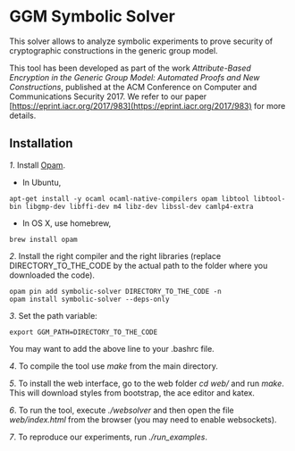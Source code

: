 # GGM Symbolic Solver

This solver allows to analyze symbolic experiments to prove security of cryptographic constructions in the generic group model.

This tool has been developed as part of the work *Attribute-Based Encryption in the Generic Group Model: Automated Proofs and New Constructions*, published at the ACM Conference on Computer and Communications Security 2017.
We refer to our paper [https://eprint.iacr.org/2017/983](https://eprint.iacr.org/2017/983) for more details.

## Installation

*1*. Install [Opam](https://opam.ocaml.org/).

 * In Ubuntu,

~~~~~
apt-get install -y ocaml ocaml-native-compilers opam libtool libtool-bin libgmp-dev libffi-dev m4 libz-dev libssl-dev camlp4-extra
~~~~~

 * In OS X, use homebrew,

~~~~~
brew install opam
~~~~~

*2*. Install the right compiler and the right libraries (replace DIRECTORY_TO_THE_CODE by the actual
path to the folder where you downloaded the code).

~~~~~
opam pin add symbolic-solver DIRECTORY_TO_THE_CODE -n
opam install symbolic-solver --deps-only
~~~~~

*3*. Set the path variable:

~~~~~
export GGM_PATH=DIRECTORY_TO_THE_CODE
~~~~~

You may want to add the above line to your .bashrc file.


*4*. To compile the tool use *make* from the main directory.

*5*. To install the web interface, go to the web folder *cd web/* and run *make*. This will download styles from bootstrap, the ace editor and katex.

*6*. To run the tool, execute *./websolver* and then open the file *web/index.html* from the browser (you may need to enable websockets).

*7*. To reproduce our experiments, run *./run_examples*.
